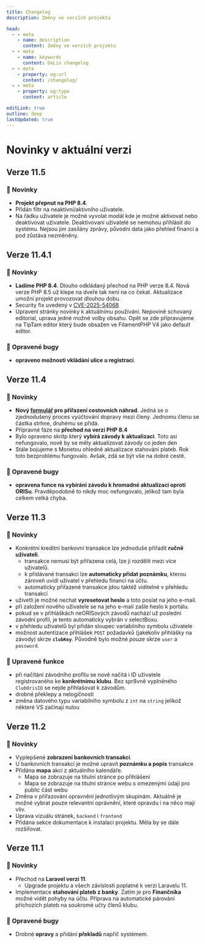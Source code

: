 ```yaml
---
title: Changelog
description: Změny ve verzích projektu

head:
  - - meta
    - name: description
      content: Změny ve verzích projektu
  - - meta
    - name: keywords
      content: DaLin changelog
  - - meta
    - property: og:url
      content: /changelog/
  - - meta
    - property: og:type
      content: article

editLink: true
outline: deep
lastUpdated: true
---
```


# Novinky v aktuální verzi

## Verze 11.5 <Badge type="info" text="13.08.2025" />

### :mega: Novinky
- **Projekt přepnut na PHP 8.4**.
- Přidán filtr na neaktivní/aktivního uživatele. 
- Na řádku uživatele je možné vyvolat modál kde je možné aktivovat nebo deaktivovat uživatele. Deaktivovaní uživatelé se nemohou přihlásit do systému. Nejsou jim zasílány zprávy, původní data jako přehled financí a pod zůstává nezměněny.

## Verze 11.4.1 <Badge type="info" text="28.07.2025" />

### :mega: Novinky
- **Ladíme PHP 8.4**. Dlouho odkládaný přechod na PHP verze 8.4. Nová verze PHP 8.5 už klepe na dveře tak není na co čekat. Aktualizace umožní projekt provozovat dlouhou dobu.
- Security fix uvedený v [CVE-2025-54068](https://github.com/advisories/GHSA-29cq-5w36-x7w3)
- Upravení stránky novinky k aktuálnímu používání. Nepovině schovaný editorial, uprava jedné možné volby obsahu. Opět se zde připravujeme na TipTam editor který bude obsažen ve FilamentPHP V4 jako default editor.

### :wrench: Opravené bugy
- **opraveno možnosti vkládání ulice u registrací**.


## Verze 11.4 <Badge type="info" text="09.06.2025" />

### :mega: Novinky
- **Nový [formulář](https://jirizejda.cz/dalin/napoveda/jednoduche-cestovni-vyrovnani.html) pro přiřazení cestovních náhrad**. Jedná se o zjednodušený proces vyúčtování dopravy mezi členy. Jednomu členu se částka strhne, druhému se přidá.
- Přípravné fáze na **přechod na verzi PHP 8.4**
- Bylo opraveno skritp který **vybírá závody k aktualizaci**. Toto asi nefungovalo, nově by se měly aktualizovat závody co jeden den
- Stále bojujeme s Monetou ohledně aktualizace stahování plateb. Rok toto bezproblému fungovalo. Avšak, zdá se být vše na dobré cestě.

### :wrench: Opravené bugy
- **opravena funce na vybírání závodu k hromadné aktualizaci oproti ORISu**. Pravděpodobně to nikdy moc nefungovalo, jelikož tam byla celkem velká chyba.


## Verze 11.3 <Badge type="info" text="03.01.2025" />

### :mega: Novinky
- Konkrétní kreditní bankovní transakce lze jednoduše přiřadit **ručně uživateli**.
    - transakce nemusí být přiřazena celá, lze jí rozdělit mezi více uživatelů.
    - k přidávané transakci lze **automaticky přidat poznámku**, kterou zároveň uvidí uživatel v přehledu financí na účtu.
    - automaticky přiřazené transakce jdou taktéž viditelné v přehledu transakcí
- uživetli je možné nechat **vyresetovat heslo** a toto poslat na jeho e-mail.
- při založení nového uživatele se na jeho e-mail zašle heslo k portálu.
- pokud se v přihláškách neORISových závodů nachází už poslední závodní profil, je tento automaticky vybrán v selectBoxu.
- v přehledu uživatelů byl přidán sloupec variabilního symbolu uživatele
- možnost autentizace přihlášek `POST` požadavků (jakékoliv přihlášky na závody) skrze **`clubKey`**. Původně bylo možné _pouze_ skrze `user` a `password`.

### :wrench: Upravené funkce
- při načítání závodního profilu se nově načítá i ID uživatele registrovaného ke **konkrétnímu klubu**. Bez spr8vně vyplněného `ClubOrisID` se nejde přihlašovat k závodům.
- drobné překlepy a nelogičnosti
- změna datového typu variabilního symbolu z `int` na `string` jelikož některé VS začínají nulou

## Verze 11.2 <Badge type="info" text="18.09.2024" />

### :mega: Novinky
- Vyplepšené **zobrazení bankovních transakcí**.
- U bankovních transakcí je možné upravit **poznámku a popis** transakce
- Přidána **mapa** akcí z aktuálního kalendáře.
  - Mapa se zobrazuje na titulní stránce po přihlášení
  - Mapa se zobrazuje na titulní stránce webu s omezenými údaji pro public část webu
- Změna v přiřazování opravnění jednotlivým skupinám. Aktuálně je možné vybrat pouze relevantní oprávnění, které opravdu i na něco mají vliv.
- Uprava vizuálu stránek, `backend` i `frontend`
- Přidána sekce dokumentace k instalaci projektu. Měla by se dále rozšiřovat.


## Verze 11.1 <Badge type="info" text="12.06.2024" />

### :mega: Novinky
- Přechod na **Laravel verzi 11**.
  - Upgrade projektu a všech závislosti poplatné k verzi Laravelu 11.
- Implementace **stahování plateb z banky**. Zatím je pro **Finančníka** možné vidět pohyby na účtu. Příprava na automatické párování příchozích plateb na soukromé učty členů klubu.

### :wrench: Opravené bugy
- Drobné **opravy** a přidání **překladů** napříč systémem.